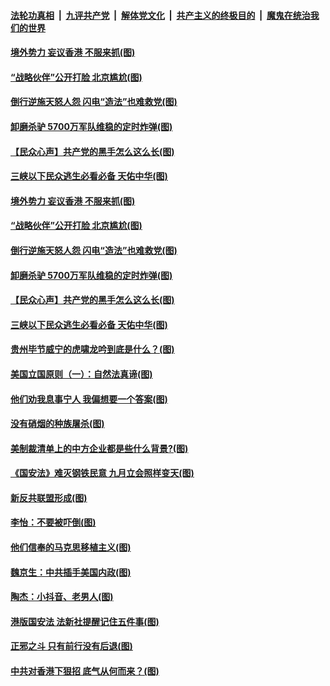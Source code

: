 ####  [法轮功真相](../../../../basic/blob/master/README.md?t=07041631) &nbsp;|&nbsp; [九评共产党](../../../../9ping.md/blob/master/README.md?t=07041631) &nbsp;|&nbsp; [解体党文化](../../../../jtdwh.md/blob/master/README.md?t=07041631)  &nbsp;|&nbsp; [共产主义的终极目的](../../../../gczydzjmd.md/blob/master/README.md?t=07041631) &nbsp;|&nbsp; [魔鬼在统治我们的世界](../../../../mgztzwmdsj.md/blob/master/README.md?t=07041631) 

#### [境外势力 妄议香港 不服来抓(图)](../pages/p4/938616.md?t=07041631) 

#### [“战略伙伴”公开打脸 北京尴尬(图)](../pages/p4/938610.md?t=07041631) 

#### [倒行逆施天怒人怨 闪电“造法”也难救党(图)](../pages/p4/938609.md?t=07041631) 

#### [卸磨杀驴 5700万军队维稳的定时炸弹(图)](../pages/p4/938607.md?t=07041631) 

#### [【民众心声】共产党的黑手怎么这么长(图)](../pages/p4/938456.md?t=07041631) 

#### [三峡以下民众逃生必看必备 天佑中华(图)](../pages/p4/938593.md?t=07041631) 

#### [境外势力 妄议香港 不服来抓(图)](../pages/p4/938616.md?t=07041631) 

#### [“战略伙伴”公开打脸 北京尴尬(图)](../pages/p4/938610.md?t=07041631) 

#### [倒行逆施天怒人怨 闪电“造法”也难救党(图)](../pages/p4/938609.md?t=07041631) 

#### [卸磨杀驴 5700万军队维稳的定时炸弹(图)](../pages/p4/938607.md?t=07041631) 

#### [【民众心声】共产党的黑手怎么这么长(图)](../pages/p4/938456.md?t=07041631) 

#### [三峡以下民众逃生必看必备 天佑中华(图)](../pages/p4/938593.md?t=07041631) 

#### [贵州毕节威宁的虎啸龙吟到底是什么？(图)](../pages/p4/938596.md?t=07041631) 

#### [美国立国原则（一）：自然法真谛(图)](../pages/p4/938484.md?t=07041631) 

#### [他们劝我息事宁人 我偏想要一个答案(图)](../pages/p4/938491.md?t=07041631) 

#### [没有硝烟的种族屠杀(图)](../pages/p4/938489.md?t=07041631) 

#### [美制裁清单上的中方企业都是些什么背景?(图)](../pages/p4/938486.md?t=07041631) 

#### [《国安法》难灭钢铁民意 九月立会照样变天(图)](../pages/p4/938485.md?t=07041631) 

#### [新反共联盟形成(图)](../pages/p4/938480.md?t=07041631) 

#### [李怡：不要被吓倒(图)](../pages/p4/938488.md?t=07041631) 

#### [他们信奉的马克思移植主义(图)](../pages/p4/938413.md?t=07041631) 

#### [魏京生：中共插手美国内政(图)](../pages/p4/938409.md?t=07041631) 

#### [陶杰：小抖音、老男人(图)](../pages/p4/938404.md?t=07041631) 

#### [港版国安法 法新社提醒记住五件事(图)](../pages/p4/938401.md?t=07041631) 

#### [正邪之斗 只有前行没有后退(图)](../pages/p4/938399.md?t=07041631) 

#### [中共对香港下狠招 底气从何而来？(图)](../pages/p4/938397.md?t=07041631) 

